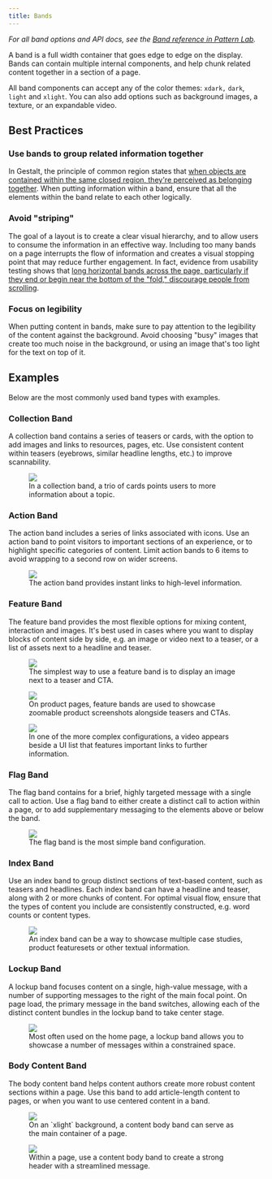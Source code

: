 ```yaml
---
title: Bands
---
```


_For all band options and API docs, see the [Band reference in Pattern Lab](/pattern-lab/?p=viewall-components-band)._

A band is a full width container that goes edge to edge on the display. Bands can contain multiple internal components, and help chunk related content together in a section of a page.

All band components can accept any of the color themes: `xdark,` `dark`, `light` and `xlight`. You can also add options such as background images, a texture, or an expandable video.

## Best Practices

### Use bands to group related information together

In Gestalt, the principle of common region states that [when objects are contained within the same closed region, they're perceived as belonging together](https://www.usertesting.com/blog/2016/02/24/gestalt-principles/). When putting information within a band, ensure that all the elements within the band relate to each other logically.

### Avoid "striping"

The goal of a layout is to create a clear visual hierarchy, and to allow users to consume the information in an effective way. Including too many bands on a page interrupts the flow of information and creates a visual stopping point that may reduce further engagement. In fact, evidence from usability testing shows that [long horizontal bands across the page, particularly if they end or begin near the bottom of the "fold," discourage people from scrolling](https://www.cxpartners.co.uk/our-thinking/the_myth_of_the_page_fold_evidence_from_user_testing/).

### Focus on legibility

When putting content in bands, make sure to pay attention to the legibility of the content against the background. Avoid choosing "busy" images that create too much noise in the background, or using an image that's too light for the text on top of it.

## Examples

Below are the most commonly used band types with examples.

### Collection Band

A collection band contains a series of teasers or cards, with the option to add images and links to resources, pages, etc. Use consistent content within teasers (eyebrows, similar headline lengths, etc.) to improve scannability.

<figure>

<img src="/images/docs/color_light-cards.jpg" />

<figcaption>In a collection band, a trio of cards points users to more information about a topic.</figcaption>

</figure>

### Action Band

The action band includes a series of links associated with icons. Use an action band to point visitors to important sections of an experience, or to highlight specific categories of content. Limit action bands to 6 items to avoid wrapping to a second row on wider screens.

<figure>

<img src="/images/docs/icons_action-band.jpg" />

<figcaption>The action band provides instant links to high-level information.</figcaption>

</figure>

### Feature Band

The feature band provides the most flexible options for mixing content, interaction and images. It's best used in cases where you want to display blocks of content side by side, e.g. an image or video next to a teaser, or a list of assets next to a headline and teaser.

<figure>

<img src="/images/docs/band_feature_image-CTA.jpg" />

<figcaption>The simplest way to use a feature band is to display an image next to a teaser and CTA.</figcaption>

</figure>

<figure>

<img src="/images/docs/band_feature_zoom-CTA.jpg" />

<figcaption>On product pages, feature bands are used to showcase zoomable product screenshots alongside teasers and CTAs.</figcaption>

</figure>

<figure>

<img src="/images/docs/band_feature_video-ui-list.jpg" />

<figcaption>In one of the more complex configurations, a video appears beside a UI list that features important links to further information.</figcaption>

</figure>

### Flag Band

The flag band contains for a brief, highly targeted message with a single call to action. Use a flag band to either create a distinct call to action within a page, or to add supplementary messaging to the elements above or below the band.

<figure>

<img src="/images/docs/color_band_xdark.jpg" />

<figcaption>The flag band is the most simple band configuration.</figcaption>

</figure>

### Index Band

Use an index band to group distinct sections of text-based content, such as teasers and headlines. Each index band can have a headline and teaser, along with 2 or more chunks of content. For optimal visual flow, ensure that the types of content you include are consistently constructed, e.g. word counts or content types.

<figure>

<img src="/images/docs/band_index.jpg" />

<figcaption>An index band can be a way to showcase multiple case studies, product featuresets or other textual information. </figcaption>

</figure>

### Lockup Band

A lockup band focuses content on a single, high-value message, with a number of supporting messages to the right of the main focal point. On page load, the primary message in the band switches, allowing each of the distinct content bundles in the lockup band to take center stage.

<figure>

<img src="/images/docs/band_lockup.jpg" />

<figcaption>Most often used on the home page, a lockup band allows you to showcase a number of messages within a constrained space.</figcaption>

</figure>

### Body Content Band

The body content band helps content authors create more robust content sections within a page. Use this band to add article-length content to pages, or when you want to use centered content in a band.

<figure>

<img src="/images/docs/band_content-body-article.jpg" />

<figcaption>On an `xlight` background, a content body band can serve as the main container of a page.</figcaption>

</figure>

<figure>

<img src="/images/docs/band_content-body-hero.jpg" />

<figcaption>Within a page, use a content body band to create a strong header with a streamlined message.</figcaption>

</figure>
